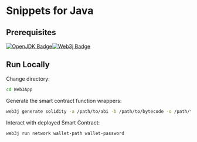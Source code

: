 # Snippets for Java

## Prerequisites

[![OpenJDK Badge](https://img.shields.io/badge/OpenJDK-000?logo=openjdk&logoColor=fff&style=for-the-badge)](https://openjdk.org/)[![Web3j Badge](https://img.shields.io/badge/Web3j-3C3C3D?logo=ethereum&logoColor=fff&style=for-the-badge)](https://www.web3labs.com/web3j-sdk)

## Run Locally

Change directory:

```sh
cd Web3App
```

Generate the smart contract function wrappers:

```sh
web3j generate solidity -a /path/to/abi -b /path/to/bytecode -o /path/to/src -p <package-name>
```

Interact with deployed Smart Contract:

```sh
web3j run network wallet-path wallet-password
```
